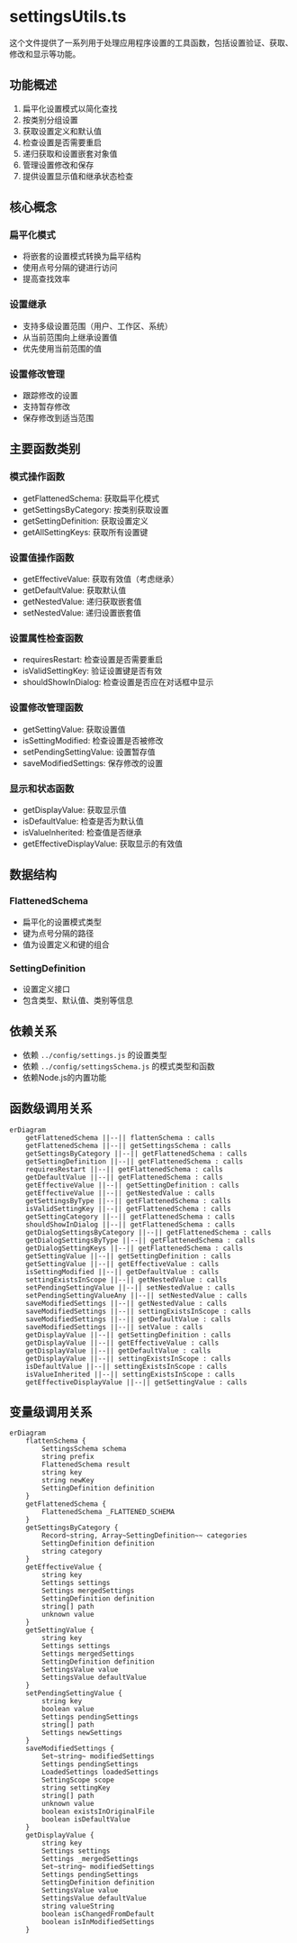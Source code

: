 # settingsUtils.ts

这个文件提供了一系列用于处理应用程序设置的工具函数，包括设置验证、获取、修改和显示等功能。

## 功能概述

1. 扁平化设置模式以简化查找
2. 按类别分组设置
3. 获取设置定义和默认值
4. 检查设置是否需要重启
5. 递归获取和设置嵌套对象值
6. 管理设置修改和保存
7. 提供设置显示值和继承状态检查

## 核心概念

### 扁平化模式
- 将嵌套的设置模式转换为扁平结构
- 使用点号分隔的键进行访问
- 提高查找效率

### 设置继承
- 支持多级设置范围（用户、工作区、系统）
- 从当前范围向上继承设置值
- 优先使用当前范围的值

### 设置修改管理
- 跟踪修改的设置
- 支持暂存修改
- 保存修改到适当范围

## 主要函数类别

### 模式操作函数
- getFlattenedSchema: 获取扁平化模式
- getSettingsByCategory: 按类别获取设置
- getSettingDefinition: 获取设置定义
- getAllSettingKeys: 获取所有设置键

### 设置值操作函数
- getEffectiveValue: 获取有效值（考虑继承）
- getDefaultValue: 获取默认值
- getNestedValue: 递归获取嵌套值
- setNestedValue: 递归设置嵌套值

### 设置属性检查函数
- requiresRestart: 检查设置是否需要重启
- isValidSettingKey: 验证设置键是否有效
- shouldShowInDialog: 检查设置是否应在对话框中显示

### 设置修改管理函数
- getSettingValue: 获取设置值
- isSettingModified: 检查设置是否被修改
- setPendingSettingValue: 设置暂存值
- saveModifiedSettings: 保存修改的设置

### 显示和状态函数
- getDisplayValue: 获取显示值
- isDefaultValue: 检查是否为默认值
- isValueInherited: 检查值是否继承
- getEffectiveDisplayValue: 获取显示的有效值

## 数据结构

### FlattenedSchema
- 扁平化的设置模式类型
- 键为点号分隔的路径
- 值为设置定义和键的组合

### SettingDefinition
- 设置定义接口
- 包含类型、默认值、类别等信息

## 依赖关系

- 依赖 `../config/settings.js` 的设置类型
- 依赖 `../config/settingsSchema.js` 的模式类型和函数
- 依赖Node.js的内置功能

## 函数级调用关系

```mermaid
erDiagram
    getFlattenedSchema ||--|| flattenSchema : calls
    getFlattenedSchema ||--|| getSettingsSchema : calls
    getSettingsByCategory ||--|| getFlattenedSchema : calls
    getSettingDefinition ||--|| getFlattenedSchema : calls
    requiresRestart ||--|| getFlattenedSchema : calls
    getDefaultValue ||--|| getFlattenedSchema : calls
    getEffectiveValue ||--|| getSettingDefinition : calls
    getEffectiveValue ||--|| getNestedValue : calls
    getSettingsByType ||--|| getFlattenedSchema : calls
    isValidSettingKey ||--|| getFlattenedSchema : calls
    getSettingCategory ||--|| getFlattenedSchema : calls
    shouldShowInDialog ||--|| getFlattenedSchema : calls
    getDialogSettingsByCategory ||--|| getFlattenedSchema : calls
    getDialogSettingsByType ||--|| getFlattenedSchema : calls
    getDialogSettingKeys ||--|| getFlattenedSchema : calls
    getSettingValue ||--|| getSettingDefinition : calls
    getSettingValue ||--|| getEffectiveValue : calls
    isSettingModified ||--|| getDefaultValue : calls
    settingExistsInScope ||--|| getNestedValue : calls
    setPendingSettingValue ||--|| setNestedValue : calls
    setPendingSettingValueAny ||--|| setNestedValue : calls
    saveModifiedSettings ||--|| getNestedValue : calls
    saveModifiedSettings ||--|| settingExistsInScope : calls
    saveModifiedSettings ||--|| getDefaultValue : calls
    saveModifiedSettings ||--|| setValue : calls
    getDisplayValue ||--|| getSettingDefinition : calls
    getDisplayValue ||--|| getEffectiveValue : calls
    getDisplayValue ||--|| getDefaultValue : calls
    getDisplayValue ||--|| settingExistsInScope : calls
    isDefaultValue ||--|| settingExistsInScope : calls
    isValueInherited ||--|| settingExistsInScope : calls
    getEffectiveDisplayValue ||--|| getSettingValue : calls
```

## 变量级调用关系

```mermaid
erDiagram
    flattenSchema {
        SettingsSchema schema
        string prefix
        FlattenedSchema result
        string key
        string newKey
        SettingDefinition definition
    }
    getFlattenedSchema {
        FlattenedSchema _FLATTENED_SCHEMA
    }
    getSettingsByCategory {
        Record~string, Array~SettingDefinition~~ categories
        SettingDefinition definition
        string category
    }
    getEffectiveValue {
        string key
        Settings settings
        Settings mergedSettings
        SettingDefinition definition
        string[] path
        unknown value
    }
    getSettingValue {
        string key
        Settings settings
        Settings mergedSettings
        SettingDefinition definition
        SettingsValue value
        SettingsValue defaultValue
    }
    setPendingSettingValue {
        string key
        boolean value
        Settings pendingSettings
        string[] path
        Settings newSettings
    }
    saveModifiedSettings {
        Set~string~ modifiedSettings
        Settings pendingSettings
        LoadedSettings loadedSettings
        SettingScope scope
        string settingKey
        string[] path
        unknown value
        boolean existsInOriginalFile
        boolean isDefaultValue
    }
    getDisplayValue {
        string key
        Settings settings
        Settings _mergedSettings
        Set~string~ modifiedSettings
        Settings pendingSettings
        SettingDefinition definition
        SettingsValue value
        SettingsValue defaultValue
        string valueString
        boolean isChangedFromDefault
        boolean isInModifiedSettings
    }
```